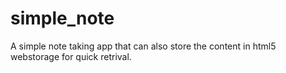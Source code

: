 # simple_note
A simple note taking app that can also store the content in html5 webstorage for quick retrival.
